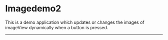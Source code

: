 # Imagedemo2
This is a demo application which updates or changes the images of imageView dynamically when a button is pressed.
******************************************************************************************************************************************
